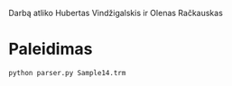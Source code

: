 Darbą atliko Hubertas Vindžigalskis ir Olenas Račkauskas

# Paleidimas

```bash
python parser.py Sample14.trm
```